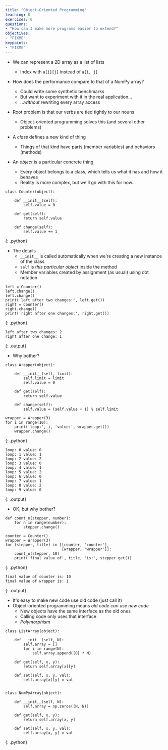 ```yaml
---
title: "Object-Oriented Programming"
teaching: 0
exercises: 0
questions:
- "How can I make more programs easier to extend?"
objectives:
- "FIXME"
keypoints:
- "FIXME"
---
```


* We can represent a 2D array as a list of lists
  * Index with `a[i][j]` instead of `a[i, j]`

* How does the performance compare to that of a NumPy array?
  * Could write some synthetic benchmarks
  * But want to experiment with it in the real application...
  * ...*without* rewriting every array access

* Root problem is that our verbs are tied tightly to our nouns
  * Object-oriented programming solves this (and several other problems)

* A *class* defines a new kind of thing
  * Things of that kind have parts (member variables) and behaviors (methods)

* An *object* is a particular concrete thing
  * Every object belongs to a class, which tells us what it has and how it behaves
  * Reality is more complex, but we'll go with this for now...

~~~
class Counter(object):

    def __init__(self):
        self.value = 0

    def get(self):
        return self.value

    def change(self):
        self.value += 1
~~~
{: .python}

* The details
  * `__init__` is called automatically when we're creating a new instance of the class
  * `self` is *this particular object* inside the method
  * Member variables created by assignment (as usual) using dot notation

~~~
left = Counter()
left.change()
left.change()
print('left after two changes:', left.get())
right = Counter()
right.change()
print('right after one changes:', right.get())
~~~
{: .python}

~~~
left after two changes: 2
right after one change: 1
~~~
{: .output}

* Why bother?

~~~
class Wrapper(object):

    def __init__(self, limit):
        self.limit = limit
        self.value = 0

    def get(self):
        return self.value

    def change(self):
        self.value = (self.value + 1) % self.limit

wrapper = Wrapper(3)
for i in range(10):
    print('loop:', i, 'value:', wrapper.get())
    wrapper.change()
~~~
{: .python}

~~~
loop: 0 value: 0
loop: 1 value: 1
loop: 2 value: 2
loop: 3 value: 0
loop: 4 value: 1
loop: 5 value: 2
loop: 6 value: 0
loop: 7 value: 1
loop: 8 value: 2
loop: 9 value: 0
~~~
{: .output}

* OK, but why bother?

~~~
def count_n(stepper, number):
    for n in range(number):
        stepper.change()

counter = Counter()
wrapper = Wrapper(3)
for (stepper, title) in [[counter, 'counter'],
                         [wrapper, 'wrapper']]:
    count_n(stepper, 10)
    print('final value of', title, 'is:', stepper.get())
~~~
{: .python}

~~~
final value of counter is: 10
final value of wrapper is: 1
~~~
{: .output}

* It's easy to make new code use old code (just call it)
* Object-oriented programming means *old code can use new code*
  * New objects have the same interface as the old ones
  * Calling code only uses that interface
  * *Polymorphism*

~~~
class ListArray(object):

    def __init__(self, N):
        self.array = []
        for i in range(N):
            self.array.append([0] * N)

    def get(self, x, y):
        return self.array[x][y]

    def set(self, x, y, val):
        self.array[x][y] = val


class NumPyArray(object):

    def __init__(self, N):
        self.array = np.zeros((N, N))

    def get(self, x, y):
        return self.array[x, y]

    def set(self, x, y, val):
        self.array[x, y] = val
~~~
{: .python}
